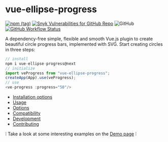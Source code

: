 # vue-ellipse-progress
[![npm (tag)](https://img.shields.io/npm/v/vue-ellipse-progress/next?color=success&label=NPM&style=for-the-badge)](https://www.npmjs.com/package/vue-ellipse-progress)
[![Snyk Vulnerabilities for GitHub Repo](https://img.shields.io/snyk/vulnerabilities/github/setaman/vue-ellipse-progress?style=for-the-badge)](https://snyk.io/test/npm/vue-ellipse-progress/1.3.0)
![GitHub](https://img.shields.io/github/license/setaman/vue-ellipse-progress?style=for-the-badge)
[![GitHub Workflow Status](https://img.shields.io/github/workflow/status/setaman/vue-ellipse-progress/build?style=for-the-badge)](https://github.com/setaman/vue-ellipse-progress/actions/workflows/build.yml)

A dependency-free simple, flexible and smooth Vue.js plugin to create beautiful circle progress bars, implemented with SVG.
Start creating circles in three steps:
```js
// install
npm i vue-ellipse-progress@next
// initialize
import veProgress from "vue-ellipse-progress";
createApp(App).use(veProgress);
// use
<ve-progress :progress="50"/>
```
- [Installation options](#installation-options)
- [Usage](#usage)
- [Options](#options)
- [Compatibility](#compatibility)
- [Development](#development)
- [Contributing](https://github.com/setaman/vue-ellipse-progress/blob/master/CONTRIBUTING.md)

❕ Take a look at some interesting examples on the [Demo page](https://vue-ellipse-progress-demo.netlify.com) ❕
